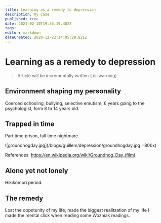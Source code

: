 ```yaml
---
title: Learning as a remedy to depression
description: My case
published: true
date: 2021-02-10T19:36:19.402Z
tags: 
editor: markdown
dateCreated: 2020-12-22T14:05:29.821Z
---
```


# Learning as a remedy to depression
> Article will be incrementally written
{.is-warning}

## Environment shaping my personality 
Coerced schooling, bullying, selective emutism, 6 years going to the psychologist, form 8 to 14 years old.



  
  
  
## Trapped in time
  Part time prison, full time nightmare.

![groundhogday.jpg](/blogs/guillem/depression/groundhogday.jpg =800x)


References:
https://en.wikipedia.org/wiki/Groundhog_Day_(film)
  
  
  
## Alone yet not lonely
Hikikomori period.

## The remedy
Lost the oppotunity of my life; made the biggest realitzation of my life
I made the mental click when reading some Wozniak readings.